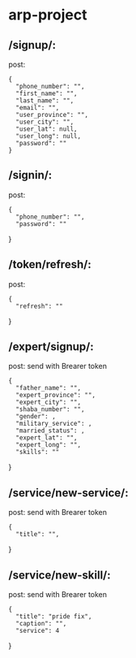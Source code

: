 # arp-project
## /signup/:
  post:
  
    {
      "phone_number": "",
      "first_name": "",
      "last_name": "",
      "email": "",
      "user_province": "",
      "user_city": "",
      "user_lat": null,
      "user_long": null,
      "password": ""
    }

## /signin/:
  post:
  
    {
      "phone_number": "",
      "password": ""
  }

## /token/refresh/:
  post:
  
    {
      "refresh": ""
  }

## /expert/signup/:
  post: send with Brearer token
  
    {
      "father_name": "",
      "expert_province": "",
      "expert_city": "",
      "shaba_number": "",
      "gender": ,
      "military_service": ,
      "married_status": ,
      "expert_lat": "",
      "expert_long": "",
      "skills": ""
  }

## /service/new-service/:
  post: send with Brearer token
  
    {
      "title": "",
  }

## /service/new-skill/:
  post: send with Brearer token
  
    {
      "title": "pride fix",
      "caption": "",
      "service": 4
  }

